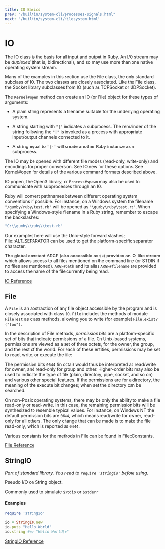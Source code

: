 ```yaml
---
title: IO Basics
prev: "/builtin/system-cli/processes-signals.html"
next: "/builtin/system-cli/filesystem.html"
---
```


# IO

The IO class is the basis for all input and output in Ruby. An I/O
stream may be *duplexed* (that is, bidirectional), and so may use more
than one native operating system stream.

Many of the examples in this section use the File class, the only
standard subclass of IO. The two classes are closely associated. Like
the File class, the Socket library subclasses from IO (such as TCPSocket
or UDPSocket).

The `Kernel#open` method can create an IO (or File) object for these
types of arguments:

* A plain string represents a filename suitable for the underlying
  operating system.

* A string starting with `"|"` indicates a subprocess. The remainder of
  the string following the `"|"` is invoked as a process with
  appropriate input/output channels connected to it.

* A string equal to `"|-"` will create another Ruby instance as a
  subprocess.

The IO may be opened with different file modes (read-only, write-only)
and encodings for proper conversion. See IO.new for these options. See
Kernel#open for details of the various command formats described above.

IO.popen, the Open3 library, or `Process#spawn` may also be used to
communicate with subprocesses through an IO.

Ruby will convert pathnames between different operating system
conventions if possible. For instance, on a Windows system the filename
`"/gumby/ruby/test.rb"` will be opened as `"\gumby\ruby\test.rb"`. When
specifying a Windows-style filename in a Ruby string, remember to escape
the backslashes:


```ruby
"C:\\gumby\\ruby\\test.rb"
```

Our examples here will use the Unix-style forward slashes;
File::ALT\_SEPARATOR can be used to get the platform-specific separator
character.

The global constant ARGF (also accessible as `$<`) provides an IO-like
stream which allows access to all files mentioned on the command line
(or STDIN if no files are mentioned). `ARGF#path` and its alias
`ARGF#filename` are provided to access the name of the file currently
being read.

[IO Reference](http://ruby-doc.org/core-2.5.0/IO.html)



## File

A `File` is an abstraction of any file object accessible by the program
and is closely associated with class `IO`. `File` includes the methods
of module `FileTest` as class methods, allowing you to write (for
example) `File.exist?("foo")`.

In the description of File methods, *permission bits* are a
platform-specific set of bits that indicate permissions of a file. On
Unix-based systems, permissions are viewed as a set of three octets, for
the owner, the group, and the rest of the world. For each of these
entities, permissions may be set to read, write, or execute the file:

The permission bits `0644` (in octal) would thus be interpreted as
read/write for owner, and read-only for group and other. Higher-order
bits may also be used to indicate the type of file (plain, directory,
pipe, socket, and so on) and various other special features. If the
permissions are for a directory, the meaning of the execute bit changes;
when set the directory can be searched.

On non-Posix operating systems, there may be only the ability to make a
file read-only or read-write. In this case, the remaining permission
bits will be synthesized to resemble typical values. For instance, on
Windows NT the default permission bits are `0644`, which means
read/write for owner, read-only for all others. The only change that can
be made is to make the file read-only, which is reported as `0444`.

Various constants for the methods in File can be found in
File::Constants.

[File Reference](http://ruby-doc.org/core-2.5.0/File.html)



## StringIO

*Part of standard library. You need to `require 'stringio'` before
using.*

Pseudo I/O on String object.

Commonly used to simulate `$stdio` or `$stderr`

#### Examples


```ruby
require 'stringio'

io = StringIO.new
io.puts "Hello World"
io.string #=> "Hello World\n"
```

[StringIO
Reference](https://ruby-doc.org/stdlib-2.5.0/libdoc/stringio/rdoc/StringIO.html)

